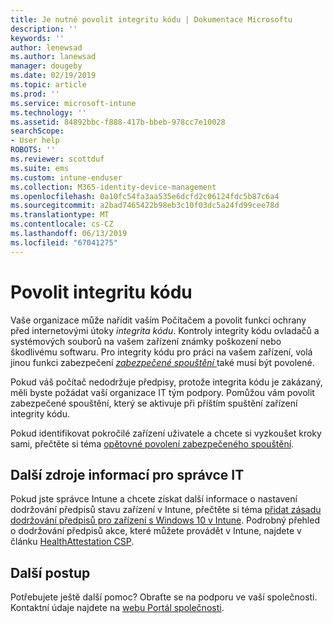 ```yaml
---
title: Je nutné povolit integritu kódu | Dokumentace Microsoftu
description: ''
keywords: ''
author: lenewsad
ms.author: lanewsad
manager: dougeby
ms.date: 02/19/2019
ms.topic: article
ms.prod: ''
ms.service: microsoft-intune
ms.technology: ''
ms.assetid: 84892bbc-f888-417b-bbeb-978cc7e10028
searchScope:
- User help
ROBOTS: ''
ms.reviewer: scottduf
ms.suite: ems
ms.custom: intune-enduser
ms.collection: M365-identity-device-management
ms.openlocfilehash: 0a10fc54fa3aa535e6dcfd2c06124fdc5b87c6a4
ms.sourcegitcommit: a2bad7465422b98eb3c10f03dc5a24fd99cee78d
ms.translationtype: MT
ms.contentlocale: cs-CZ
ms.lasthandoff: 06/13/2019
ms.locfileid: "67041275"
---
```

# <a name="enable-code-integrity"></a>Povolit integritu kódu

Vaše organizace může nařídit vaším Počítačem a povolit funkci ochrany před internetovými útoky *integrita kódu*. Kontroly integrity kódu ovladačů a systémových souborů na vašem zařízení známky poškození nebo škodlivému softwaru. Pro integrity kódu pro práci na vašem zařízení, volá jinou funkci zabezpečení [ *zabezpečené spouštění* ](https://docs.microsoft.com/windows/security/information-protection/secure-the-windows-10-boot-process#secure-boot) také musí být povolené. 

Pokud váš počítač nedodržuje předpisy, protože integrita kódu je zakázaný, měli byste požádat vaší organizace IT tým podpory. Pomůžou vám povolit zabezpečené spouštění, který se aktivuje při příštím spuštění zařízení integrity kódu. 

Pokud identifikovat pokročilé zařízení uživatele a chcete si vyzkoušet kroky sami, přečtěte si téma [opětovné povolení zabezpečeného spouštění](https://docs.microsoft.com/windows-hardware/manufacture/desktop/disabling-secure-boot#re-enable-secure-boot).

## <a name="additional-resources-for-it-administrators"></a>Další zdroje informací pro správce IT  
Pokud jste správce Intune a chcete získat další informace o nastavení dodržování předpisů stavu zařízení v Intune, přečtěte si téma [přidat zásadu dodržování předpisů pro zařízení s Windows 10 v Intune](https://docs.microsoft.com/intune/compliance-policy-create-windows). Podrobný přehled o dodržování předpisů akce, které můžete provádět v Intune, najdete v článku [HealthAttestation CSP](https://docs.microsoft.com/windows/client-management/mdm/healthattestation-csp#a-href-idtake-policy-actionastep-8-take-appropriate-policy-action-based-on-evaluation-results).  

## <a name="next-steps"></a>Další postup  
Potřebujete ještě další pomoc? Obraťte se na podporu ve vaší společnosti. Kontaktní údaje najdete na [webu Portál společnosti](https://go.microsoft.com/fwlink/?linkid=2010980).

